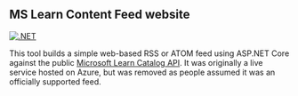 ## MS Learn Content Feed website

[![.NET](https://github.com/markjulmar/MSLearnContentFeed/actions/workflows/dotnet.yml/badge.svg)](https://github.com/markjulmar/MSLearnContentFeed/actions/workflows/dotnet.yml)

This tool builds a simple web-based RSS or ATOM feed using ASP.NET Core against the public [Microsoft Learn Catalog API](https://learn.microsoft.com/en-us/training/support/catalog-api). It was originally a live service hosted on Azure, but was removed as people assumed it was an officially supported feed.
